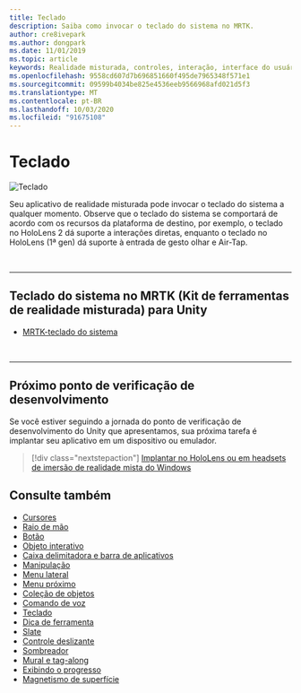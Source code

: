 ```yaml
---
title: Teclado
description: Saiba como invocar o teclado do sistema no MRTK.
author: cre8ivepark
ms.author: dongpark
ms.date: 11/01/2019
ms.topic: article
keywords: Realidade misturada, controles, interação, interface do usuário, UX
ms.openlocfilehash: 9558cd607d7b696851660f495de7965348f571e1
ms.sourcegitcommit: 09599b4034be825e4536eeb9566968afd021d5f3
ms.translationtype: MT
ms.contentlocale: pt-BR
ms.lasthandoff: 10/03/2020
ms.locfileid: "91675108"
---
```

# <a name="keyboard"></a>Teclado

![Teclado](images/UX_Hero_Keyboard.jpg)

Seu aplicativo de realidade misturada pode invocar o teclado do sistema a qualquer momento. Observe que o teclado do sistema se comportará de acordo com os recursos da plataforma de destino, por exemplo, o teclado no HoloLens 2 dá suporte a interações diretas, enquanto o teclado no HoloLens (1ª gen) dá suporte à entrada de gesto olhar e Air-Tap.


<br>

---

## <a name="system-keyboard-in-mrtk-mixed-reality-toolkit-for-unity"></a>Teclado do sistema no MRTK (Kit de ferramentas de realidade misturada) para Unity

* [MRTK-teclado do sistema](https://microsoft.github.io/MixedRealityToolkit-Unity/Documentation/README_SystemKeyboard.html)

<br>

---

## <a name="next-development-checkpoint"></a>Próximo ponto de verificação de desenvolvimento

Se você estiver seguindo a jornada do ponto de verificação de desenvolvimento do Unity que apresentamos, sua próxima tarefa é implantar seu aplicativo em um dispositivo ou emulador. 

> [!div class="nextstepaction"]
> [Implantar no HoloLens ou em headsets de imersão de realidade mista do Windows](../develop/platform-capabilities-and-apis/using-visual-studio.md)

## <a name="see-also"></a>Consulte também

* [Cursores](cursors.md)
* [Raio de mão](point-and-commit.md)
* [Botão](button.md)
* [Objeto interativo](interactable-object.md)
* [Caixa delimitadora e barra de aplicativos](app-bar-and-bounding-box.md)
* [Manipulação](direct-manipulation.md)
* [Menu lateral](hand-menu.md)
* [Menu próximo](near-menu.md)
* [Coleção de objetos](object-collection.md)
* [Comando de voz](voice-input.md)
* [Teclado](keyboard.md)
* [Dica de ferramenta](tooltip.md)
* [Slate](slate.md)
* [Controle deslizante](slider.md)
* [Sombreador](shader.md)
* [Mural e tag-along](billboarding-and-tag-along.md)
* [Exibindo o progresso](progress.md)
* [Magnetismo de superfície](surface-magnetism.md)
